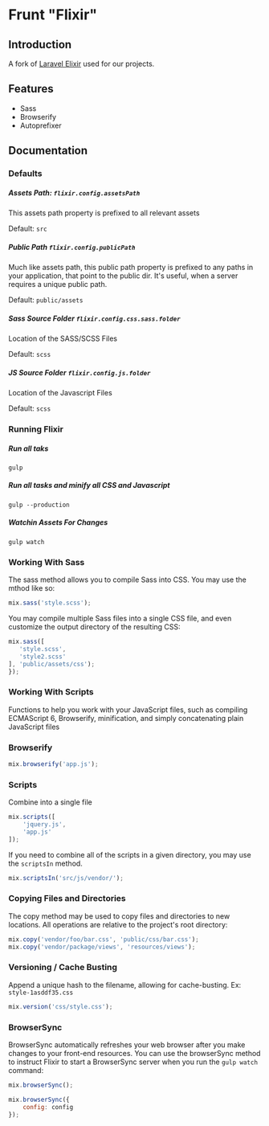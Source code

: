 # Frunt "Flixir"

## Introduction

A fork of [Laravel Elixir](https://github.com/laravel/Elixir) used for our projects.

## Features
* Sass
* Browserify
* Autoprefixer

## Documentation

### Defaults

##### Assets Path: `flixir.config.assetsPath`
This assets path property is prefixed to all relevant assets

Default: `src`


##### Public Path `flixir.config.publicPath`
Much like assets path, this public path property is prefixed to any paths in your application, that point to the public dir. It's useful, when a server requires a unique public path.

Default: `public/assets`


##### Sass Source Folder `flixir.config.css.sass.folder`
Location of the SASS/SCSS Files

Default: `scss`


##### JS Source Folder `flixir.config.js.folder`
Location of the Javascript Files

Default: `scss`


### Running Flixir

##### Run all taks
`gulp`


##### Run all tasks and minify all CSS and Javascript
`gulp --production`


##### Watchin Assets For Changes
`gulp watch`


### Working With Sass

The sass method allows you to compile Sass into CSS. You may use the mthod like so:

```js
mix.sass('style.scss');
```

You may compile multiple Sass files into a single CSS file, and even customize the output directory of the resulting CSS:

```js
mix.sass([
   'style.scss',
   'style2.scss'
], 'public/assets/css');
});
```

### Working With Scripts

Functions to help you work with your JavaScript files, such as compiling ECMAScript 6, Browserify, minification, and simply concatenating plain JavaScript files

### Browserify

```js
mix.browserify('app.js');
```

### Scripts

Combine into a single file

```js
mix.scripts([
    'jquery.js',
    'app.js'
]);
```

If you need to combine all of the scripts in a given directory, you may use the `scriptsIn` method.

```js
mix.scriptsIn('src/js/vendor/');
```

### Copying Files and Directories

The copy method may be used to copy files and directories to new locations. All operations are relative to the project's root directory:

```js
mix.copy('vendor/foo/bar.css', 'public/css/bar.css');
mix.copy('vendor/package/views', 'resources/views');
```

### Versioning / Cache Busting

Append a unique hash to the filename, allowing for cache-busting. Ex: `style-1asddf35.css`

```js
mix.version('css/style.css');
```

### BrowserSync

BrowserSync automatically refreshes your web browser after you make changes to your front-end resources. You can use the browserSync method to instruct Flixir to start a BrowserSync server when you run the `gulp watch` command:

```js
mix.browserSync();

mix.browserSync({
	config: config
});
```
